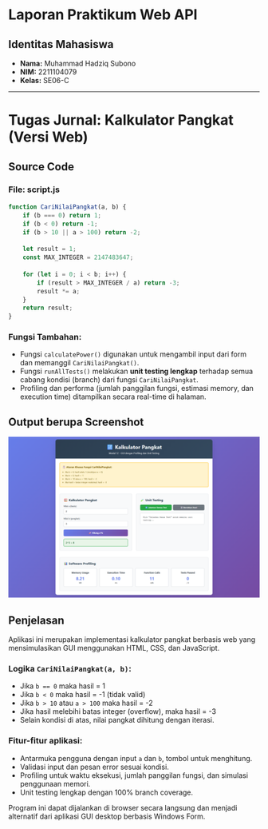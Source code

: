 # Laporan Praktikum Web API

## Identitas Mahasiswa
- **Nama:** Muhammad Hadziq Subono  
- **NIM:** 2211104079  
- **Kelas:** SE06-C  

---

# Tugas Jurnal: Kalkulator Pangkat (Versi Web)

## Source Code

### File: script.js
```javascript
function CariNilaiPangkat(a, b) {
    if (b === 0) return 1;
    if (b < 0) return -1;
    if (b > 10 || a > 100) return -2;

    let result = 1;
    const MAX_INTEGER = 2147483647;

    for (let i = 0; i < b; i++) {
        if (result > MAX_INTEGER / a) return -3;
        result *= a;
    }
    return result;
}
```

### Fungsi Tambahan:
- Fungsi `calculatePower()` digunakan untuk mengambil input dari form dan memanggil `CariNilaiPangkat()`.
- Fungsi `runAllTests()` melakukan **unit testing lengkap** terhadap semua cabang kondisi (branch) dari fungsi `CariNilaiPangkat`.
- Profiling dan performa (jumlah panggilan fungsi, estimasi memory, dan execution time) ditampilkan secara real-time di halaman.

## Output berupa Screenshot
![screenshot](../img/jurnal-output.png)

## Penjelasan

Aplikasi ini merupakan implementasi kalkulator pangkat berbasis web yang mensimulasikan GUI menggunakan HTML, CSS, dan JavaScript.

### Logika `CariNilaiPangkat(a, b)`:
- Jika `b == 0` maka hasil = 1
- Jika `b < 0` maka hasil = -1 (tidak valid)
- Jika `b > 10` atau `a > 100` maka hasil = -2
- Jika hasil melebihi batas integer (overflow), maka hasil = -3
- Selain kondisi di atas, nilai pangkat dihitung dengan iterasi.

### Fitur-fitur aplikasi:
- Antarmuka pengguna dengan input `a` dan `b`, tombol untuk menghitung.
- Validasi input dan pesan error sesuai kondisi.
- Profiling untuk waktu eksekusi, jumlah panggilan fungsi, dan simulasi penggunaan memori.
- Unit testing lengkap dengan 100% branch coverage.

Program ini dapat dijalankan di browser secara langsung dan menjadi alternatif dari aplikasi GUI desktop berbasis Windows Form.
